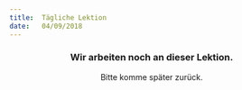 ```yaml
---
title:  Tägliche Lektion
date:   04/09/2018
---
```


### <center>Wir arbeiten noch an dieser Lektion.</center>
<center>Bitte komme später zurück.</center>